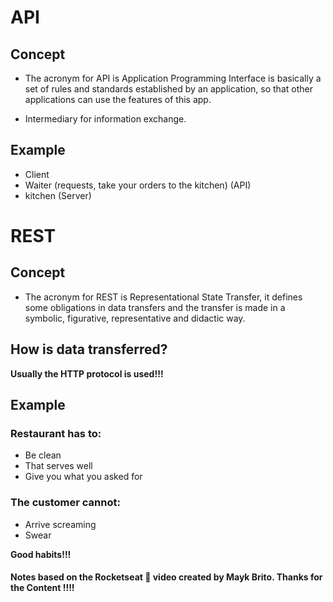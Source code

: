 # API

## Concept 
- The acronym for API is Application Programming Interface is basically a set of rules and standards established by an application, so that other applications can use the features of this app.

- Intermediary for information exchange.

## Example
- Client
- Waiter (requests, take your orders to the kitchen) (API)
- kitchen (Server)

# REST

## Concept
- The acronym for REST is Representational State Transfer, it defines some obligations in data transfers and the transfer is made in a symbolic, figurative, representative and didactic way.

## How is data transferred?
**Usually the HTTP protocol is used!!!**

## Example
### Restaurant has to:
- Be clean
- That serves well
- Give you what you asked for
### The customer cannot:
- Arrive screaming
- Swear

**Good habits!!!**


#### **Notes based on the Rocketseat 🚀 video created by Mayk Brito. Thanks for the Content !!!!**